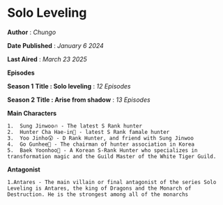 # Solo Leveling
**Author** 
   : *Chungo*
   
**Date Published**
      : *January 6 2024*

**Last Aired**
      : *March 23 2025*
      
**Episodes**

  **Season 1** 
  **Title : Solo leveling**
      :  *12 Episodes*
      
 **Season 2**
 **Title : Arise from shadow**
      :  *13 Episodes*

**Main Characters**

    1.  Sung Jinwoo🔥 - The latest S Rank hunter
    2.  Hunter Cha Hae-in🥵 - latest S Rank famale hunter
    3.  Yoo Jinho😲 - D Rank Hunter, and friend with Sung Jinwoo
    4.  Go Gunhee💪 - The chairman of hunter association in Korea
    5.  Baek Yoonhoo🐺 - A Korean S-Rank Hunter who specializes in transformation magic and the Guild Master of the White Tiger Guild.
    
**Antagonist**

    1.Antares - The main villain or final antagonist of the series Solo Leveling is Antares, the king of Dragons and the Monarch of Destruction. He is the strongest among all of the monarchs


